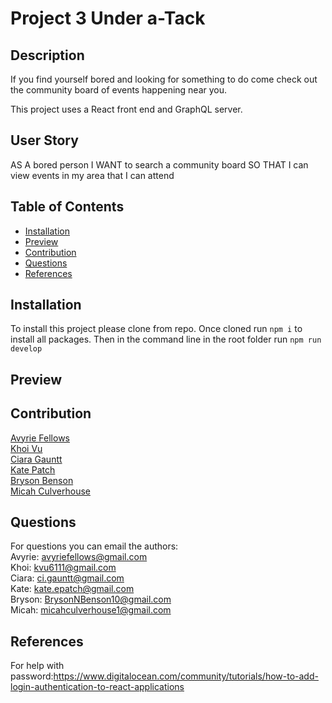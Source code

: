 # Project 3 Under a-Tack

## Description

If you find yourself bored and looking for something to do come check out the community board of events happening near you.  

This project uses a React front end and GraphQL server.

## User Story
AS A bored person 
I WANT to search a community board
SO THAT I can view events in my area that I can attend

## Table of Contents
- [Installation](#installation)
- [Preview](#preview)
- [Contribution](#contribution)
- [Questions](#questions)
- [References](#references)

## Installation

To install this project please clone from repo.  Once cloned run `npm i` to install all packages.  Then in the command line in the root folder run `npm run develop`

## Preview


## Contribution

[Avyrie Fellows](https://github.com/Avenix17)</br>
[Khoi Vu](https://github.com/ChefKhoiRD)</br>
[Ciara Gauntt](https://github.com/ciaragauntt)</br>
[Kate Patch](https://github.com/katepatch)</br>
[Bryson Benson](https://github.com/Firm-Tofu10)</br>
[Micah Culverhouse](https://github.com/HolyMicah)

## Questions

For questions you can email the authors:</br>
Avyrie: avyriefellows@gmail.com</br>
Khoi: kvu6111@gmail.com</br>
Ciara: ci.gauntt@gmail.com</br>
Kate: kate.epatch@gmail.com</br>
Bryson: BrysonNBenson10@gmail.com</br>
Micah: micahculverhouse1@gmail.com
## References 

For help with password:https://www.digitalocean.com/community/tutorials/how-to-add-login-authentication-to-react-applications